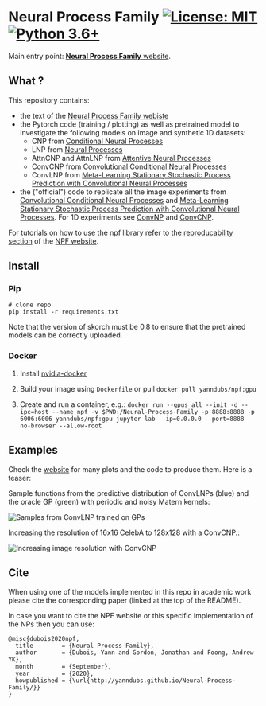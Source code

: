 # Neural Process Family [![License: MIT](https://img.shields.io/badge/License-MIT-yellow.svg)](https://github.com/YannDubs/Neural-Process-Family/blob/master/LICENSE) [![Python 3.6+](https://img.shields.io/badge/python-3.6+-blue.svg)](https://www.python.org/downloads/release/python-360/)

Main entry point: [**Neural Process Family** website](https://yanndubs.github.io/Neural-Process-Family/text/Intro.html).

## What ?

This repository contains:
- the text of the [Neural Process Family webiste](https://yanndubs.github.io/Neural-Process-Family/text/Intro.html)
- the Pytorch code (training / plotting) as well as pretrained model to investigate the following models on image and synthetic 1D datasets:
    - CNP from [Conditional Neural Processes](https://arxiv.org/abs/1807.01613)
    - LNP from [Neural Processes](https://arxiv.org/abs/1807.01622)
    - AttnCNP and AttnLNP from [Attentive Neural Processes](https://arxiv.org/abs/1901.05761)
    - ConvCNP from [Convolutional Conditional Neural Processes](https://arxiv.org/abs/1910.13556) 
    - ConvLNP from [Meta-Learning Stationary Stochastic Process Prediction with Convolutional Neural Processes](https://arxiv.org/abs/2007.01332) 
- the ("official") code to replicate all the image experiments from [Convolutional Conditional Neural Processes](https://arxiv.org/abs/1910.13556) and [Meta-Learning Stationary Stochastic Process Prediction with Convolutional Neural Processes](https://arxiv.org/abs/2007.01332). For 1D experiments see [ConvNP](https://github.com/wesselb/NeuralProcesses.jl) and [ConvCNP](https://github.com/cambridge-mlg/convcnp).

For tutorials on how to use the npf library refer to the [reproducability section](https://yanndubs.github.io/Neural-Process-Family/reproducibility/CNP.html) of the [NPF website](https://yanndubs.github.io/Neural-Process-Family/text/Intro.html).

## Install

### Pip

```
# clone repo
pip install -r requirements.txt
```

Note that the version of skorch must be 0.8 to ensure that the pretrained models can be correctly uploaded.

### Docker

1. Install [nvidia-docker](https://github.com/NVIDIA/nvidia-docker)

2. Build your image using `Dockerfile` or pull `docker pull yanndubs/npf:gpu`

3. Create and run a container, e.g.:
`docker run --gpus all --init -d --ipc=host --name npf -v $PWD:/Neural-Process-Family -p 8888:8888 -p 6006:6006 yanndubs/npf:gpu jupyter lab --ip=0.0.0.0 --port=8888 --no-browser --allow-root`

## Examples

Check the [website](https://yanndubs.github.io/Neural-Process-Family/text/Intro.html) for many plots and the code to produce them.
Here is a teaser:

Sample functions from the predictive distribution of ConvLNPs (blue) and the oracle GP (green) with periodic and noisy Matern kernels:

![Samples from ConvLNP trained on GPs](jupyter/gifs/ConvLNP_norbf_gp_extrap.gif)

Increasing the resolution of 16x16 CelebA to 128x128 with a ConvCNP.:

![Increasing image resolution with ConvCNP](jupyter/images/ConvCNP_superes.png)

## Cite

When using one of the models implemented in this repo in academic work please cite the corresponding paper (linked at the top of the README).

In case you want to cite the NPF website or this specific implementation of the NPs then you can use:

```
@misc{dubois2020npf,
  title        = {Neural Process Family},
  author       = {Dubois, Yann and Gordon, Jonathan and Foong, Andrew YK},
  month        = {September},
  year         = {2020},
  howpublished = {\url{http://yanndubs.github.io/Neural-Process-Family/}}
}
```


